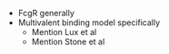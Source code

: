 
- FcgR generally
- Multivalent binding model specifically
	- Mention Lux et al
	- Mention Stone et al